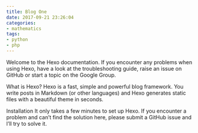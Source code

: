 ```yaml
---
title: Blog One
date: 2017-09-21 23:26:04
categories:
- mathematics
tags:
- python
- php
---
```


Welcome to the Hexo documentation. If you encounter any problems when using Hexo, have a look at the troubleshooting guide, raise an issue on GitHub or start a topic on the Google Group.
<!--more-->
What is Hexo?
Hexo is a fast, simple and powerful blog framework. You write posts in Markdown (or other languages) and Hexo generates static files with a beautiful theme in seconds.

Installation
It only takes a few minutes to set up Hexo. If you encounter a problem and can’t find the solution here, please submit a GitHub issue and I’ll try to solve it.
